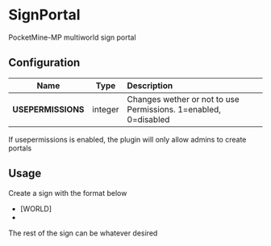 SignPortal
==========

PocketMine-MP multiworld sign portal

## Configuration
| Name | Type | Description |
| :---: | :---: | :--- |
| __USEPERMISSIONS__ | integer | Changes wether or not to use Permissions. 1=enabled, 0=disabled |
If usepermissions is enabled, the plugin will only allow admins to create portals

## Usage
Create a sign with the format below
 - [WORLD]
 - <worldname>
The rest of the sign can be whatever desired
